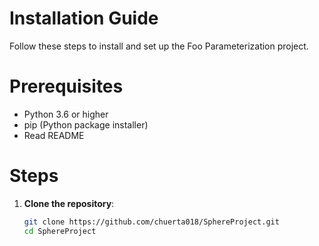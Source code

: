 # Installation Guide

Follow these steps to install and set up the Foo Parameterization project.

# Prerequisites

- Python 3.6 or higher
- pip (Python package installer)
- Read README

# Steps

1. **Clone the repository**:

   ```sh
   git clone https://github.com/chuerta018/SphereProject.git
   cd SphereProject
